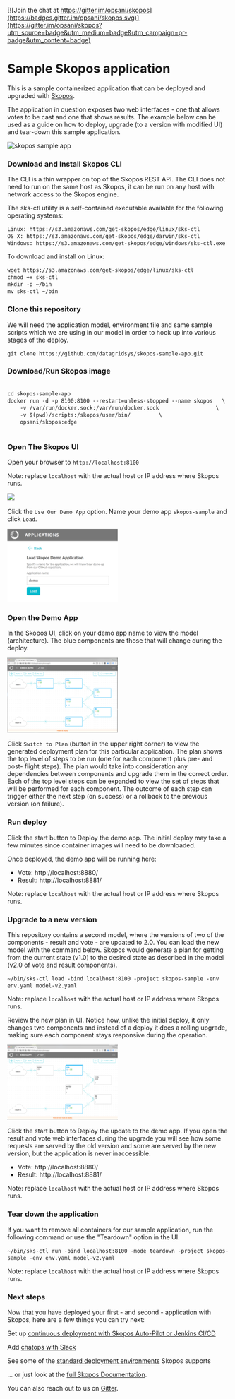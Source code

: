 [![Join the chat at https://gitter.im/opsani/skopos](https://badges.gitter.im/opsani/skopos.svg)](https://gitter.im/opsani/skopos?utm_source=badge&utm_medium=badge&utm_campaign=pr-badge&utm_content=badge)

Sample Skopos application
===========================

This is a sample containerized application that can be deployed and upgraded with [Skopos](http://opsani.com/skopos/).

The application in question exposes two web interfaces - one that allows votes to be cast and one that shows results. The example below can be used as a guide on how to deploy, upgrade (to a version with modified UI) and tear-down this sample application.

![skopos sample app](skopos-sample-app.png)

### Download and Install Skopos CLI

The CLI is a thin wrapper on top of the Skopos REST API. The CLI does not need to run on the same host as Skopos, it can be run on any host with network access to the Skopos engine.

The sks-ctl utility is a self-contained executable available for the following operating systems:

    Linux: https://s3.amazonaws.com/get-skopos/edge/linux/sks-ctl
    OS X: https://s3.amazonaws.com/get-skopos/edge/darwin/sks-ctl
    Windows: https://s3.amazonaws.com/get-skopos/edge/windows/sks-ctl.exe

To download and install on Linux:

```
wget https://s3.amazonaws.com/get-skopos/edge/linux/sks-ctl
chmod +x sks-ctl
mkdir -p ~/bin
mv sks-ctl ~/bin
```

### Clone this repository

We will need the application model, environment file and same sample scripts which we are using in our model in order to hook up into various stages of the deploy.

```
git clone https://github.com/datagridsys/skopos-sample-app.git
```

### Download/Run Skopos image

```

cd skopos-sample-app
docker run -d -p 8100:8100 --restart=unless-stopped --name skopos   \
    -v /var/run/docker.sock:/var/run/docker.sock                  \
    -v $(pwd)/scripts:/skopos/user/bin/         \
    opsani/skopos:edge
    
```

### Open The Skopos UI
Open your browser to ```http://localhost:8100``` 

Note: replace `localhost` with the actual host or IP address where Skopos runs.

<img src="http://opsani.com/wp-content/uploads/2017/08/Discover1.png" width="250">

Click the ```Use Our Demo App``` option.
Name your demo app `skopos-sample` and click ```Load```.

<img src="DemoApp.png" width="250">

### Open the Demo App

In the Skopos UI, click on your demo app name to view the model (architecture). The blue components are those that will change during the deploy.

<img src="architecture1.png" width="250">

Click ```Switch to Plan``` (button in the upper right corner) to view the generated deployment plan for this particular application. The plan shows the top level of steps to be run (one for each component plus pre- and post- flight steps). The plan would take into consideration any dependencies between components and upgrade them in the correct order. Each of the top level steps can be expanded to view the set of steps that will be performed for each component. The outcome of each step can trigger either the next step (on success) or a rollback to the previous version (on failure).

### Run deploy

Click the start button to Deploy the demo app. The initial deploy may take a few minutes since container images will need to be downloaded. 

Once deployed, the demo app will be running here:

* Vote: http://localhost:8880/
* Result: http://localhost:8881/

Note: replace `localhost` with the actual host or IP address where Skopos runs.

### Upgrade to a new version
This repository contains a second model, where the versions of two of the components - result and vote - are updated to 2.0. You can load the new model with the command below. Skopos would generate a plan for getting from the current state (v1.0) to the desired state as described in the model (v2.0 of vote and result components).

```
~/bin/sks-ctl load -bind localhost:8100 -project skopos-sample -env env.yaml model-v2.yaml
```

Note: replace `localhost` with the actual host or IP address where Skopos runs.

Review the new plan in UI. Notice how, unlike the initial deploy, it only changes two components and instead of a deploy it does a rolling upgrade, making sure each component stays responsive during the operation.

<img src="model2.png" width="250">

Click the start button to Deploy the update to the demo app. If you open the result and vote web interfaces during the upgrade you will see how some requests are served by the old version and some are served by the new version, but the application is never inaccessible.

* Vote: http://localhost:8880/
* Result: http://localhost:8881/

Note: replace `localhost` with the actual host or IP address where Skopos runs.

### Tear down the application
If you want to remove all containers for our sample application, run the following command or use the "Teardown" option in the UI.

```
~/bin/sks-ctl run -bind localhost:8100 -mode teardown -project skopos-sample -env env.yaml model-v2.yaml
```

Note: replace `localhost` with the actual host or IP address where Skopos runs.

### Next steps

Now that you have deployed your first - and second - application with Skopos, here are a few things you can try next:

Set up [continuous deployment with Skopos Auto-Pilot or Jenkins CI/CD](http://doc.opsani.com/skopos/edge/CICD/)

Add [chatops with Slack](http://doc.opsani.com/skopos/edge/CHATOPS/)

See some of the [standard deployment environments](http://doc.opsani.com/skopos/edge/TED-GUIDE/#standard-target-environment-files) Skopos supports

... or just look at the [full Skopos Documentation](http://doc.opsani.com/skopos/edge).

You can also reach out to us on [Gitter](https://gitter.im/opsani/skopos).
